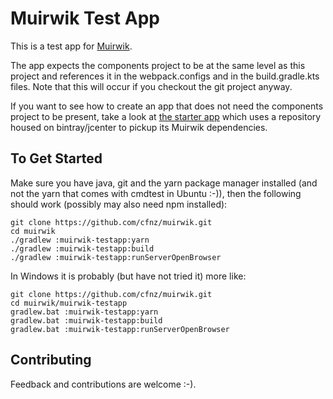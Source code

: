 # Muirwik Test App

This is a test app for [Muirwik](https://github.com/cfnz/muirwik).

The app expects the components project to be at the same level as this project
and references it in the webpack.configs and in the build.gradle.kts files.
Note that this will occur if you checkout the git project anyway.

If you want to see how to create an app that does not need the components project
to be present, take a look at [the starter app](https://github.com/cfnz/muirwik-starterapp)
which uses a repository housed on bintray/jcenter to pickup its Muirwik dependencies.

## To Get Started
Make sure you have java, git and the yarn package manager installed (and not the yarn that comes with cmdtest in Ubuntu :-)), 
then the following should work (possibly may also need npm installed):

    git clone https://github.com/cfnz/muirwik.git
    cd muirwik
    ./gradlew :muirwik-testapp:yarn
    ./gradlew :muirwik-testapp:build
    ./gradlew :muirwik-testapp:runServerOpenBrowser

In Windows it is probably (but have not tried it) more like:

    git clone https://github.com/cfnz/muirwik.git
    cd muirwik/muirwik-testapp
    gradlew.bat :muirwik-testapp:yarn
    gradlew.bat :muirwik-testapp:build
    gradlew.bat :muirwik-testapp:runServerOpenBrowser

## Contributing
Feedback and contributions are welcome :-). 

